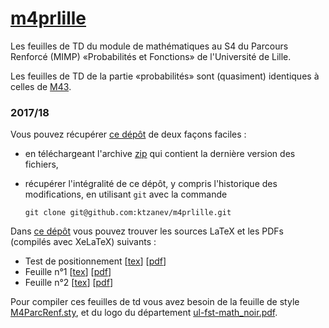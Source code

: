 # [m4prlille](https://github.com/ktzanev/m4prlille)

Les feuilles de TD du module de mathématiques au S4 du Parcours Renforcé (MIMP) «Probabilités et Fonctions» de l'Université de Lille.

Les feuilles de TD de la partie «probabilités» sont (quasiment) identiques à celles de [M43](https://github.com/ktzanev/m43lille1).

### 2017/18

Vous pouvez récupérer [ce dépôt](https://github.com/ktzanev/m4prlille) de deux façons faciles :

- en téléchargeant l'archive [zip](https://github.com/ktzanev/m4prlille/archive/master.zip) qui contient la dernière version des fichiers,
- récupérer l'intégralité de ce dépôt, y compris l'historique des modifications, en utilisant `git` avec la commande

  ~~~~~~~
  git clone git@github.com:ktzanev/m4prlille.git
  ~~~~~~~

Dans [ce dépôt](https://github.com/ktzanev/m4prlille) vous pouvez trouver les sources LaTeX et les PDFs (compilés avec XeLaTeX) suivants :

- Test de positionnement [[tex](https://rawcdn.githack.com/ktzanev/m4prlille/master/M4PR_2017-18_Test.tex)] [[pdf](https://rawcdn.githack.com/ktzanev/m4prlille/master/M4PR_2017-18_Test.pdf)]
- Feuille n°1 [[tex](https://rawcdn.githack.com/ktzanev/m4prlille/master/M4PR_2017-18_TD1.tex)] [[pdf](https://rawcdn.githack.com/ktzanev/m4prlille/master/M4PR_2017-18_TD1.pdf)]
- Feuille n°2 [[tex](https://rawcdn.githack.com/ktzanev/m4prlille/master/M4PR_2017-18_TD2.tex)] [[pdf](https://rawcdn.githack.com/ktzanev/m4prlille/master/M4PR_2017-18_TD2.pdf)]

Pour compiler ces feuilles de td vous avez besoin de la feuille de style [M4ParcRenf.sty](https://rawcdn.githack.com/ktzanev/m4prlille/master/M4ParcRenf.sty), et du logo du département [ul-fst-math_noir.pdf](https://ktzanev.github.io/logolabopp/ul-fst-math/ul-fst-math_noir.pdf).
